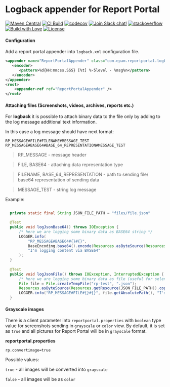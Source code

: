# Logback appender for Report Portal
[![Maven Central](https://img.shields.io/maven-central/v/com.epam.reportportal/logger-java-logback.svg?label=Maven%20Central)](https://search.maven.org/search?q=g:%22com.epam.reportportal%22%20AND%20a:%22logger-java-logback%22)
[![CI Build](https://github.com/reportportal/logger-java-logback/actions/workflows/ci.yml/badge.svg)](https://github.com/reportportal/logger-java-logback/actions/workflows/ci.yml)
[![codecov](https://codecov.io/gh/reportportal/logger-java-logback/branch/master/graph/badge.svg?token=uD9LyYQRl4)](https://codecov.io/gh/reportportal/logger-java-logback)
[![Join Slack chat!](https://reportportal-slack-auto.herokuapp.com/badge.svg)](https://reportportal-slack-auto.herokuapp.com)
[![stackoverflow](https://img.shields.io/badge/reportportal-stackoverflow-orange.svg?style=flat)](http://stackoverflow.com/questions/tagged/reportportal)
[![Build with Love](https://img.shields.io/badge/build%20with-❤%EF%B8%8F%E2%80%8D-lightgrey.svg)](http://reportportal.io?style=flat)
[![License](https://img.shields.io/badge/License-Apache%202.0-blue.svg)](https://opensource.org/licenses/Apache-2.0)
#### Configuration

Add a report portal appender into `logback.xml` configuration file.

```XML
<appender name="ReportPortalAppender" class="com.epam.reportportal.logback.appender.ReportPortalAppender">
   <encoder>
      <pattern>%d{HH:mm:ss.SSS} [%t] %-5level - %msg%n</pattern>
   </encoder>
</appender>
<root>
    <appender-ref ref="ReportPortalAppender" />
</root>
```

#### Attaching files (Screenshots, videos, archives, reports etc.)

For **logback** it is possible to attach binary data to the file only by adding to the log message additional text information.

In this case a log message should have next format:

  ```properties
  RP_MESSAGE#FILE#FILENAME#MESSAGE_TEST
  RP_MESSAGE#BASE64#BASE_64_REPRESENTATION#MESSAGE_TEST
  ```
  > RP_MESSAGE - message header  
  
  > FILE, BASE64 - attaching data representation type  
  
  > FILENAME, BASE_64_REPRESENTATION - path to sending file/ base64 representation of sending data  
  
  > MESSAGE_TEST - string log message  

  Example:
  ```java

    private static final String JSON_FILE_PATH = "files/file.json"

    @Test
    public void logJsonBase64() throws IOException {
        /* here we are logging some binary data as BASE64 string */
        LOGGER.info(
            "RP_MESSAGE#BASE64#{}#{}",
            BaseEncoding.base64().encode(Resources.asByteSource(Resources.getResource(JSON_FILE_PATH)).read()),
            "I'm logging content via BASE64"
        );
    }
        
    @Test
    public void logJsonFile() throws IOException, InterruptedException {
        /* here we are logging some binary data as file (useful for selenium) */
        File file = File.createTempFile("rp-test", ".json");
        Resources.asByteSource(Resources.getResource(JSON_FILE_PATH)).copyTo(Files.asByteSink(file));
        LOGGER.info("RP_MESSAGE#FILE#{}#{}", file.getAbsolutePath(), "I'm logging content via temp file");
    }
  ```

#### Grayscale images
There is a client parameter into `reportportal.properties` with `boolean` type value for screenshots sending in `grayscale` or `color` 
view. By default, it is set as `true` and all pictures for Report Portal will be in `grayscale` format.

**reportportal.properties**
```properties
rp.convertimage=true
```

 Possible values:
 
`true` - all images will be converted into `grayscale`

`false` - all images will be as `color`
